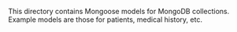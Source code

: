 This directory contains Mongoose models for MongoDB collections.
Example models are those for patients, medical history, etc.
